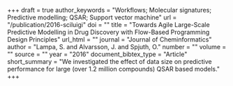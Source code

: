 +++
draft = true
author_keywords = "Workflows; Molecular signatures;  Predictive modelling;  QSAR;  Support vector machine"
url = "/publication/2016-sciluigi"
doi = ""
title = "Towards Agile Large-Scale Predictive Modelling in Drug Discovery with Flow-Based Programming Design Principles"
url_html = ""
journal = "Journal of Cheminformatics"
author = "Lampa, S. and Alvarsson, J. and Spjuth, O."
number = ""
volume = ""
source = ""
year = "2016"
document_bibtex_type = "Article"
short_summary = "We investigated the effect of data size on predictive performance for large (over 1.2 million compounds) QSAR based models."
+++

